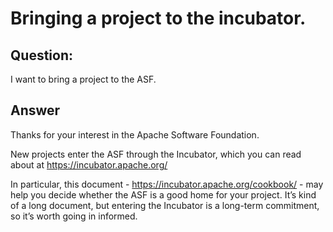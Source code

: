 # Bringing a project to the incubator.

## Question:

I want to bring a project to the ASF.

## Answer

Thanks for your interest in the Apache Software Foundation.

New projects enter the ASF through the Incubator, which you can read about at
https://incubator.apache.org/

In particular, this document - https://incubator.apache.org/cookbook/ - may help
you decide whether the ASF is a good home for your project. It’s kind of a long
document, but entering the Incubator is a long-term commitment, so it’s worth 
going in informed.


